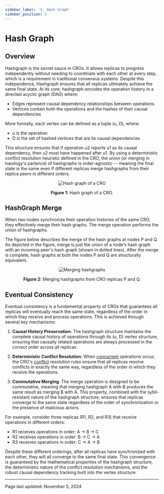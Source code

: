 ```yaml
---
sidebar_label: '3. Hash Graph'
sidebar_position: 3
---
```


# Hash Graph

## Overview

Hashgraph is the secret sauce in CROs. It allows replicas to progress independently without needing to coordinate with each other at every step, which is a requirement in traditional consensus systems. Despite this independence, Hashgraph ensures that all replicas ultimately achieve the same final state. At its core, hashgraph encodes the operation history in a directed acyclic graph (DAG) where:
- Edges represent causal dependency relationships between operations
- Vertices contain both the operations and the hashes of their causal dependencies

More formally, each vertex can be defined as a tuple (u, D), where:
- u is the operation
- D is the set of hashed vertices that are its causal dependencies

This structure ensures that if operation u2 reports u1 as its causal dependency, then u2 must have happened after u1. By using a deterministic conflict resolution heuristic defined in the CRO, the union (or merging in topology's parlance) of hashgraphs is order-agnostic -- meaning the final state is the same even if different replicas merge hashgraphs from their replica peers in different orders.

<div align="center">

![Hash graph of a CRO](/img/hashgraph_new.png)

**Figure 1:** Hash graph of a CRO.
</div>


## HashGraph Merge
When two nodes synchronize their operation histories of the same CRO, they effectively merge their hash graphs. The merge operation performs the union of hashgraphs.

The figure below describes the merge of the hash graphs at nodes P and Q. As depicted in the figure, merge is just the union of a node's hash graph with an incoming peer's hash graph (shown in dotted lines). After the merge is complete, hash graphs at both the nodes P and Q are structurally equivalent.

<div align="center">

![Merging hashgraphs](/img/hashgraph_merge.png)

**Figure 2:** Merging hashgraphs from CRO replicas P and Q.
</div>

## Eventual Consistency

Eventual consistency is a fundamental property of CROs that guarantees all replicas will eventually reach the same state, regardless of the order in which they receive and process operations. This is achieved through several key mechanisms:

1. **Causal History Preservation**: The hashgraph structure maintains the complete causal history of operations through its (u, D) vertex structure, ensuring that causally related operations are always processed in the correct order across all replicas.

2. **Deterministic Conflict Resolution**: When [concurrent](./concurrency.md) operations occur, the CRO's [conflict](./conflict.md) resolution rules ensure that all replicas resolve conflicts in exactly the same way, regardless of the order in which they receive the operations.

3. **Commutative Merging**: The merge operation is designed to be commutative, meaning that merging hashgraph A with B produces the same result as merging B with A. This property, combined with the sybil-resistant nature of the hashgraph structure, ensures that replicas converge to the same state regardless of the order of synchronization or the presence of malicious actors.

For example, consider three replicas (R1, R2, and R3) that receive operations in different orders:
- R1 receives operations in order: A -> B -> C
- R2 receives operations in order: B -> C -> A
- R3 receives operations in order: C -> A -> B

Despite these different orderings, after all replicas have synchronized with each other, they will all converge to the same final state. This convergence is guaranteed by the mathematical properties of the hashgraph structure, the deterministic nature of the conflict resolution mechanisms, and the robust causal dependency tracking built into the vertex structure.

---

Page last updated: November 5, 2024